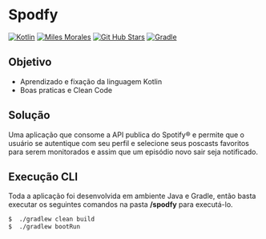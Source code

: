 # Spodfy


[![Kotlin](https://img.shields.io/badge/kotlin-1.4.32-blue.svg?logo=kotlin&style=for-the-badge)](http://kotlinlang.org)
[![Miles Morales](https://img.shields.io/badge/dev-miles%20morales-orange?style=for-the-badge)](https://github.com/pgsilva)
[![Git Hub Stars](https://img.shields.io/github/stars/pgsilva?logo=github&style=for-the-badge)](https://github.com/pgsilva/api-spodfy-kotlin)
[![Gradle](https://img.shields.io/badge/Gradle-v6.8.3-brightgreen?logo=gradle&style=for-the-badge)](https://gradle.org/releases/)



## Objetivo
- Aprendizado e fixação da linguagem Kotlin
- Boas praticas e Clean Code


## Solução
Uma aplicação que consome a API publica do Spotify® e permite que o usuário se autentique com seu perfil e selecione seus poscasts favoritos para serem monitorados e assim que um episódio novo sair seja notificado.

## Execução CLI
Toda a aplicação foi desenvolvida em ambiente Java e Gradle, então basta executar os seguintes comandos na pasta **/spodfy** para executá-lo.

```bash
$  ./gradlew clean build
$  ./gradlew bootRun
```  

